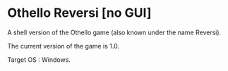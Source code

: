 # Othello Reversi [no GUI]
A shell version of the Othello game (also known under the name Reversi).

The current version of the game is 1.0.

Target OS : Windows.
